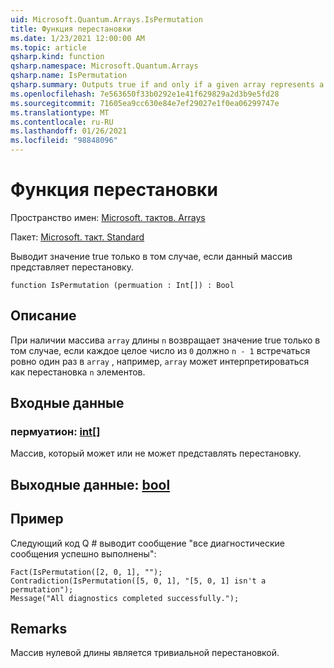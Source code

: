```yaml
---
uid: Microsoft.Quantum.Arrays.IsPermutation
title: Функция перестановки
ms.date: 1/23/2021 12:00:00 AM
ms.topic: article
qsharp.kind: function
qsharp.namespace: Microsoft.Quantum.Arrays
qsharp.name: IsPermutation
qsharp.summary: Outputs true if and only if a given array represents a permutation.
ms.openlocfilehash: 7e563650f33b0292e1e41f629829a2d3b9e5fd28
ms.sourcegitcommit: 71605ea9cc630e84e7ef29027e1f0ea06299747e
ms.translationtype: MT
ms.contentlocale: ru-RU
ms.lasthandoff: 01/26/2021
ms.locfileid: "98848096"
---
```

# <a name="ispermutation-function"></a>Функция перестановки

Пространство имен: [Microsoft. тактов. Arrays](xref:Microsoft.Quantum.Arrays)

Пакет: [Microsoft. такт. Standard](https://nuget.org/packages/Microsoft.Quantum.Standard)


Выводит значение true только в том случае, если данный массив представляет перестановку.

```qsharp
function IsPermutation (permuation : Int[]) : Bool
```


## <a name="description"></a>Описание

При наличии массива `array` длины `n` возвращает значение true только в том случае, если каждое целое число из `0` должно `n - 1` встречаться ровно один раз в `array` , например, `array` может интерпретироваться как перестановка `n` элементов.

## <a name="input"></a>Входные данные

### <a name="permuation--int"></a>пермуатион: [int](xref:microsoft.quantum.lang-ref.int)[]

Массив, который может или не может представлять перестановку.



## <a name="output--bool"></a>Выходные данные: [bool](xref:microsoft.quantum.lang-ref.bool)



## <a name="example"></a>Пример

Следующий код Q # выводит сообщение "все диагностические сообщения успешно выполнены":

```qsharp
Fact(IsPermutation([2, 0, 1], "");
Contradiction(IsPermutation([5, 0, 1], "[5, 0, 1] isn't a permutation");
Message("All diagnostics completed successfully.");
```

## <a name="remarks"></a>Remarks

Массив нулевой длины является тривиальной перестановкой.